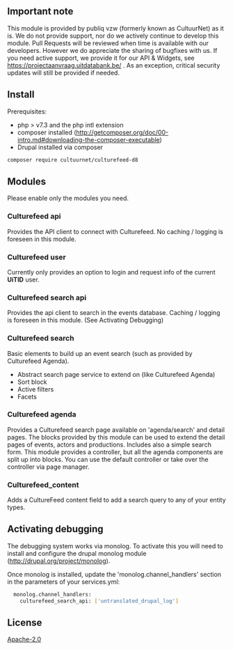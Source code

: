 ## Important note
This module is provided by  publiq vzw (formerly known as CultuurNet) as it is.
We do not provide support, nor do we actively continue to develop this module. Pull Requests will be reviewed when time is available with our developers. However we do appreciate the sharing of bugfixes with us.
If you need active support, we provide it for our API & Widgets, see https://projectaanvraag.uitdatabank.be/ .
As an exception, critical security updates will still be provided if needed.


## Install

Prerequisites:

- php > v7.3 and the php intl extension
- composer installed (http://getcomposer.org/doc/00-intro.md#downloading-the-composer-executable)
- Drupal installed via composer

```bash
composer require cultuurnet/culturefeed-d8
```

## Modules

Please enable only the modules you need.

### Culturefeed api

Provides the API client to connect with Culturefeed. No caching / logging is foreseen in this module.

### Culturefeed user

Currently only provides an option to login and request info of the current __UiTID__ user.

### Culturefeed search api

Provides the api client to search in the events database. Caching / logging is foreseen in this module. (See Activating Debugging)

### Culturefeed search

Basic elements to build up an event search (such as provided by Culturefeed Agenda).

- Abstract search page service to extend on (like Culturefeed Agenda)
- Sort block
- Active filters
- Facets

### Culturefeed agenda
Provides a Culturefeed search page available on 'agenda/search' and detail pages. The blocks provided by this module can be used to extend the detail pages of events, actors and productions. Includes also a simple search form.
This module provides a controller, but all the agenda components are split up into blocks. You can use the default controller or take over the controller via page manager.

### Culturefeed_content
Adds a CultureFeed content field to add a search query to any of your entity types.


## Activating debugging
The debugging system works via monolog. To activate this you will need to install and configure the drupal monolog module (http://drupal.org/project/monolog).

Once monolog is installed, update the 'monolog.channel_handlers' section in the parameters of your services.yml:

```bash
  monolog.channel_handlers:
    culturefeed_search_api: ['untranslated_drupal_log']
```

## License

[Apache-2.0](http://www.apache.org/licenses/LICENSE-2.0.html)
